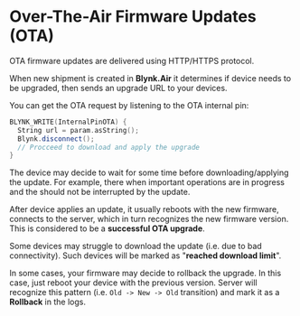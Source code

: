 # Over-The-Air Firmware Updates \(OTA\)

OTA firmware updates are delivered using HTTP/HTTPS protocol.  


When new shipment is created in **Blynk.Air** it determines if device needs to be upgraded, then sends an upgrade URL to your devices.

You can get the OTA request by listening to the OTA internal pin:

```cpp
BLYNK_WRITE(InternalPinOTA) {
  String url = param.asString();
  Blynk.disconnect();
  // Procceed to download and apply the upgrade
}
```

The device may decide to wait for some time before downloading/applying the update. For example, there when important operations are in progress and the should not be interrupted by the update.

After device applies an update, it usually reboots with the new firmware, connects to the server, which in turn recognizes the new firmware version. This is considered to be a **successful OTA upgrade**.

Some devices may struggle to download the update \(i.e. due to bad connectivity\). Such devices will be marked as "**reached download limit**".

In some cases, your firmware may decide to rollback the upgrade. In this case, just reboot your device with the previous version. Server will recognize this pattern \(i.e. `Old -> New -> Old` transition\) and mark it as a **Rollback** in the logs.

